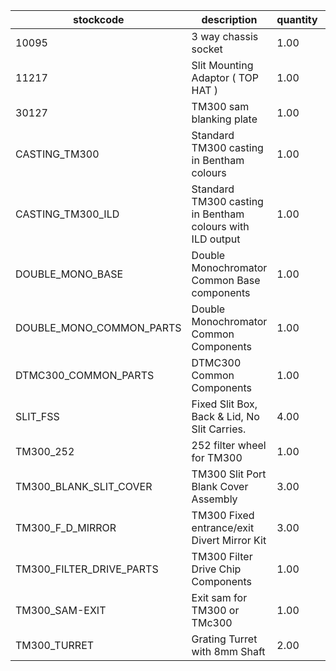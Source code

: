 |stockcode|description|quantity|location|
|---------|-----------|--------|--------|
|10095|3 way chassis socket|1.00||
|11217|Slit Mounting Adaptor ( TOP HAT )|1.00||
|30127|TM300 sam blanking plate|1.00||
|CASTING_TM300|Standard TM300 casting in Bentham colours|1.00||
|CASTING_TM300_ILD|Standard TM300 casting in Bentham colours with ILD output|1.00||
|DOUBLE_MONO_BASE|Double Monochromator Common Base components|1.00||
|DOUBLE_MONO_COMMON_PARTS|Double Monochromator Common Components|1.00||
|DTMC300_COMMON_PARTS|DTMC300 Common Components|1.00||
|SLIT_FSS|Fixed Slit Box, Back & Lid, No Slit Carries.|4.00||
|TM300_252|252 filter wheel for TM300|1.00||
|TM300_BLANK_SLIT_COVER|TM300 Slit Port Blank Cover Assembly|3.00||
|TM300_F_D_MIRROR|TM300 Fixed entrance/exit Divert Mirror Kit|3.00||
|TM300_FILTER_DRIVE_PARTS|TM300 Filter Drive Chip Components|1.00||
|TM300_SAM-EXIT|Exit sam for TM300 or TMc300|1.00||
|TM300_TURRET|Grating Turret with 8mm Shaft|2.00||
